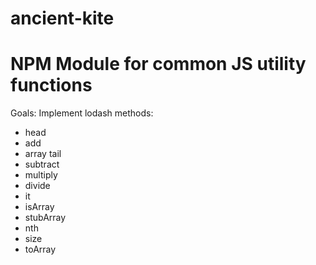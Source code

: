# ancient-kite
# NPM Module for common JS utility functions

Goals:
Implement lodash methods:
- head
- add
- array tail
- subtract
- multiply
- divide
- it
- isArray
- stubArray
- nth
- size
- toArray
